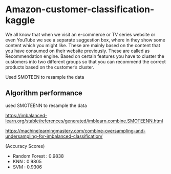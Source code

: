 # Amazon-customer-classification-kaggle
We all know that when we visit an e-commerce or TV series website or even YouTube we see a separate suggestion box, where in they show some content which you might like. These are mainly based on the content that you have consumed on their website previously. These are called as Recommendation engine.
Based on certain features you have to cluster the customers into two different groups so that you can recommend the correct products based on the customer’s cluster.

Used SMOTEEN to resample the data 

## Algorithm performance
used SMOTEENN to resample the data 

https://imbalanced-learn.org/stable/references/generated/imblearn.combine.SMOTEENN.html

https://machinelearningmastery.com/combine-oversampling-and-undersampling-for-imbalanced-classification/

(Accuracy Scores)
- Random Forest : 0.9838
- KNN           : 0.9805
- SVM           : 0.9306

